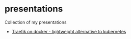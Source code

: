 # presentations
Collection of my presentations


- [Traefik on docker - lightweight alternative to kubernetes](traefik-on-docker)
